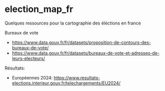 # election_map_fr
Quelques ressources pour la cartographie des éléctions en france

Bureaux de vote
- https://www.data.gouv.fr/fr/datasets/proposition-de-contours-des-bureaux-de-vote/
- https://www.data.gouv.fr/fr/datasets/bureaux-de-vote-et-adresses-de-leurs-electeurs/

Résultats:
- Européennes 2024: https://www.resultats-elections.interieur.gouv.fr/telechargements/EU2024/

